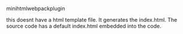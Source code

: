 minihtmlwebpackplugin

this doesnt have a html template file. It generates the index.html. The source code has a default index.html embedded into the code. 



